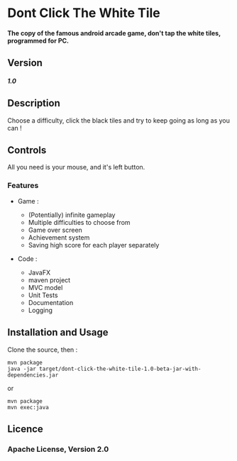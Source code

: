 Dont Click The White Tile
======
#### The copy of the famous android arcade game, don't tap the white tiles, programmed for PC.

Version
------
##### 1.0

Description
------
Choose a difficulty, click the black tiles and try to keep going as long as you can ! 

Controls
------
All you need is your mouse, and it's left button.

### Features

 - Game :

   - (Potentially) infinite gameplay
   - Multiple difficulties to choose from
   - Game over screen
   - Achievement system
   - Saving high score for each player separately
   
  - Code : 

      - JavaFX
      - maven project
      - MVC model
      - Unit Tests
      - Documentation
      - Logging
      
Installation and Usage
------
 Clone the source, then :
 ````    
 mvn package
 java -jar target/dont-click-the-white-tile-1.0-beta-jar-with-dependencies.jar
 ````
 or
 ````    
 mvn package
 mvn exec:java
 ```` 

Licence
------

### Apache License, Version 2.0
